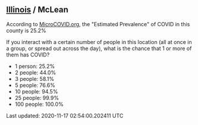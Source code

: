 
## [Illinois](/united-states/illinois) / McLean

According to [MicroCOVID.org](http://microcovid.org),
the "Estimated Prevalence" of COVID in this county is 25.2%

If you interact with a certain number of people in this location
(all at once in a group, or spread out across the day), what is the chance that
1 or more of them has COVID?

- 1 person: 25.2%
- 2 people: 44.0%
- 3 people: 58.1%
- 5 people: 76.6%
- 10 people: 94.5%
- 25 people: 99.9%
- 100 people: 100.0%

Last updated: 2020-11-17 02:54:00.202411 UTC
